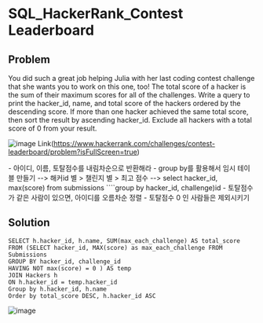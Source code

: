 # SQL_HackerRank_Contest Leaderboard

## Problem
You did such a great job helping Julia with her last coding contest challenge that she wants you to work on this one, too!
The total score of a hacker is the sum of their maximum scores for all of the challenges. Write a query to print the hacker_id, name, and total score of the hackers ordered by the descending score. If more than one hacker achieved the same total score, then sort the result by ascending hacker_id. Exclude all hackers with a total score of 0 from your result.

![image](https://user-images.githubusercontent.com/99947811/171572587-d681ef11-842f-49ab-8847-b2d4b9e8fbec.png)
Link(https://www.hackerrank.com/challenges/contest-leaderboard/problem?isFullScreen=true)

<aside>
- 아이디, 이름, 토탈점수를 내림차순으로 반환해라
- group by를 활용해서 임시 테이블 만들기
  --> 해커id 별 > 챌린지 별 > 최고 점수
  --> select hacker_id, max(score) from submissions
  ````group by hacker_id, challenge)id
- 토탈점수가 같은 사람이 있으면, 아이디를 오름차순 정렬
- 토탈점수 0 인 사람들은 제외시키기
</aside>

## Solution
    SELECT h.hacker_id, h.name, SUM(max_each_challenge) AS total_score 
    FROM (SELECT hacker_id, MAX(score) as max_each_challenge FROM Submissions
    GROUP BY hacker_id, challenge_id
    HAVING NOT max(score) = 0 ) AS temp
    JOIN Hackers h
    ON h.hacker_id = temp.hacker_id
    Group by h.hacker_id, h.name
    Order by total_score DESC, h.hacker_id ASC
![image](https://user-images.githubusercontent.com/99947811/171586802-48e2833f-a661-4396-82a8-0ac01d3ddacb.png)
